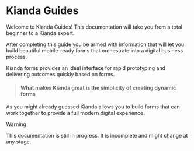 # Kianda Guides

Welcome to Kianda Guides! This documentation will take you from a total beginner to a Kianda expert.

After completing this guide you be armed with information that will let you build beautiful mobile-ready forms that orchestrate into a digital business process. 

Kianda forms provides an ideal interface for rapid prototyping and delivering outcomes quickly based on forms.

> #### What makes Kianda great is the simplicity of creating dynamic forms

As you might already guessed Kianda allows you to build forms that can work together to provide a full modern digital experience.

> [!WARNING]
> This documentation is still in progress. It is incomplete and might change at any stage.


